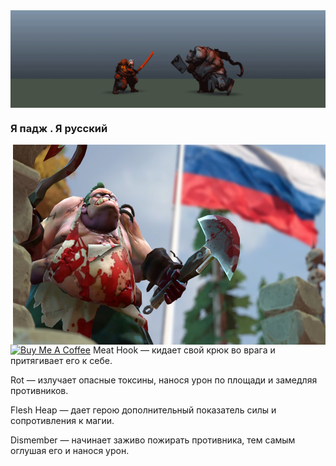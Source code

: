 <img align="center" alt="GIF" src="1535435641_Butcher+jugg.gif" />

### Я падж . Я русский 
<div aling = center>
  <img align="right"  src="maxresdefault.jpg" width="500" height="320" />
</div>
<a href="https://www.buymeacoffee.com/abhisheknaiidu" target="_blank"><img src="https://cdn.buymeacoffee.com/buttons/v2/default-red.png" alt="Buy Me A Coffee" width="150" ></a>
Meat Hook — кидает свой крюк во врага и притягивает его к себе.

Rot — излучает опасные токсины, нанося урон по площади и замедляя противников.

Flesh Heap — дает герою дополнительный показатель силы и сопротивления к магии.

Dismember — начинает заживо пожирать противника, тем самым оглушая его и нанося урон.
<!--
**Fonzl/Fonzl** is a ✨ _special_ ✨ repository because its `README.md` (this file) appears on your GitHub profile.

Here are some ideas to get you started:

- 🔭 I’m currently working on ...
- 🌱 I’m currently learning ...
- 👯 I’m looking to collaborate on ...
- 🤔 I’m looking for help with ...
- 💬 Ask me about ...
- 📫 How to reach me: ...
- 😄 Pronouns: ...
- ⚡ Fun fact: ...
-->
